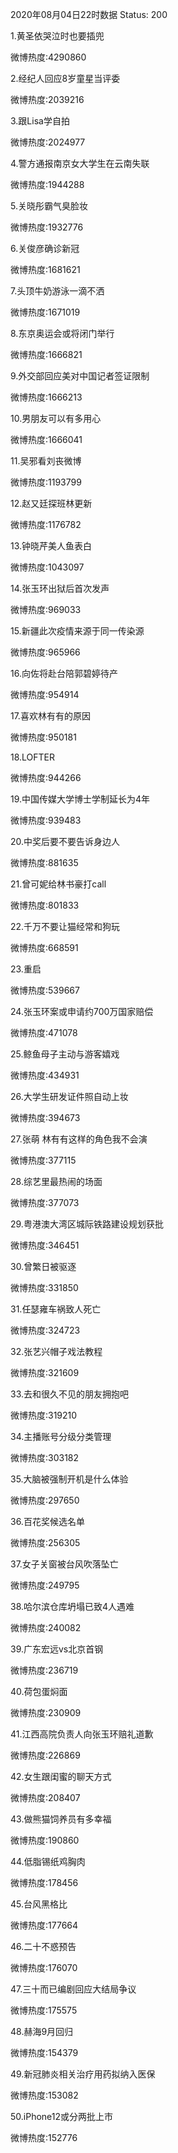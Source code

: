 2020年08月04日22时数据
Status: 200

1.黄圣依哭泣时也要插兜

微博热度:4290860

2.经纪人回应8岁童星当评委

微博热度:2039216

3.跟Lisa学自拍

微博热度:2024977

4.警方通报南京女大学生在云南失联

微博热度:1944288

5.关晓彤霸气臭脸妆

微博热度:1932776

6.关俊彦确诊新冠

微博热度:1681621

7.头顶牛奶游泳一滴不洒

微博热度:1671019

8.东京奥运会或将闭门举行

微博热度:1666821

9.外交部回应美对中国记者签证限制

微博热度:1666213

10.男朋友可以有多用心

微博热度:1666041

11.吴邪看刘丧微博

微博热度:1193799

12.赵又廷探班林更新

微博热度:1176782

13.钟晓芹美人鱼表白

微博热度:1043097

14.张玉环出狱后首次发声

微博热度:969033

15.新疆此次疫情来源于同一传染源

微博热度:965966

16.向佐将赴台陪郭碧婷待产

微博热度:954914

17.喜欢林有有的原因

微博热度:950181

18.LOFTER

微博热度:944266

19.中国传媒大学博士学制延长为4年

微博热度:939483

20.中奖后要不要告诉身边人

微博热度:881635

21.曾可妮给林书豪打call

微博热度:801833

22.千万不要让猫经常和狗玩

微博热度:668591

23.重启

微博热度:539667

24.张玉环案或申请约700万国家赔偿

微博热度:471078

25.鲸鱼母子主动与游客嬉戏

微博热度:434931

26.大学生研发证件照自动上妆

微博热度:394673

27.张萌 林有有这样的角色我不会演

微博热度:377115

28.综艺里最热闹的场面

微博热度:377073

29.粤港澳大湾区城际铁路建设规划获批

微博热度:346451

30.曾繁日被驱逐

微博热度:331850

31.任瑟雍车祸致人死亡

微博热度:324723

32.张艺兴帽子戏法教程

微博热度:321609

33.去和很久不见的朋友拥抱吧

微博热度:319210

34.主播账号分级分类管理

微博热度:303182

35.大脑被强制开机是什么体验

微博热度:297650

36.百花奖候选名单

微博热度:256305

37.女子关窗被台风吹落坠亡

微博热度:249795

38.哈尔滨仓库坍塌已致4人遇难

微博热度:240082

39.广东宏远vs北京首钢

微博热度:236719

40.荷包蛋焖面

微博热度:230909

41.江西高院负责人向张玉环赔礼道歉

微博热度:226869

42.女生跟闺蜜的聊天方式

微博热度:208407

43.做熊猫饲养员有多幸福

微博热度:190860

44.低脂锡纸鸡胸肉

微博热度:178456

45.台风黑格比

微博热度:177664

46.二十不惑预告

微博热度:176070

47.三十而已编剧回应大结局争议

微博热度:175575

48.赫海9月回归

微博热度:154379

49.新冠肺炎相关治疗用药拟纳入医保

微博热度:153082

50.iPhone12或分两批上市

微博热度:152776

